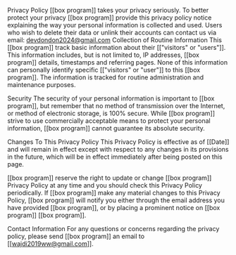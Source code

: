 Privacy Policy [[box program]] takes your privacy seriously. To better protect your privacy [[box program]] provide this privacy policy notice explaining the way your personal information is collected and used.
Users who wish to delete their data or unlink their accounts can contact us via email: devdondon2024@gmail.com
Collection of Routine Information This [[box program]] track basic information about their [["visitors" or "users"]]. This information includes, but is not limited to, IP addresses, [[box program]] details, timestamps and referring pages. None of this information can personally identify specific [["visitors" or "user"]] to this [[box program]]. The information is tracked for routine administration and maintenance purposes.

Security The security of your personal information is important to [[box program]], but remember that no method of transmission over the Internet, or method of electronic storage, is 100% secure. While [[box program]] strive to use commercially acceptable means to protect your personal information, [[box program]] cannot guarantee its absolute security.

Changes To This Privacy Policy This Privacy Policy is effective as of [[Date]] and will remain in effect except with respect to any changes in its provisions in the future, which will be in effect immediately after being posted on this page.

[[box program]] reserve the right to update or change [[box program]] Privacy Policy at any time and you should check this Privacy Policy periodically. If [[box program]] make any material changes to this Privacy Policy, [[box program]] will notify you either through the email address you have provided [[box program]], or by placing a prominent notice on [[box program]] [[box program]].

Contact Information For any questions or concerns regarding the privacy policy, please send [[box program]] an email to [[wajdi2019ww@gmail.com]].
